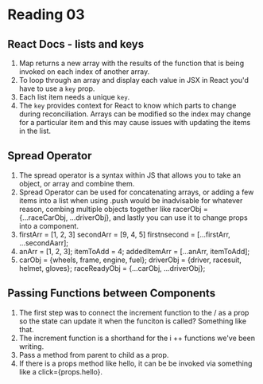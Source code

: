 # Reading 03

## React Docs - lists and keys

1. Map returns a new array with the results of the function that is being invoked on each index of another array.
2. To loop through an array and display each value in JSX in React you'd have to use a `key` prop.
3. Each list item needs a unique `key`.
4. The `key` provides context for React to know which parts to change during reconciliation. Arrays can be modified so the index may change for a particular item and this may cause issues with updating the items in the list.

## Spread Operator

1. The spread operator is a syntax within JS that allows you to take an object, or array and combine them.
2. Spread Operator can be used for concatenating arrays, or adding a few items into a list when using .push would be inadvisable for whatever reason, combing multiple objects together like racerObj = {...raceCarObj, ...driverObj}, and lastly you can use it to change props into a component.
3. firstArr = [1, 2, 3] secondArr = [9, 4, 5] firstnsecond = [...firstArr, ...secondAarr];
4. anArr = [1, 2, 3]; itemToAdd = 4; addedItemArr = [...anArr, itemToAdd];
5. carObj = {wheels, frame, engine, fuel}; driverObj = {driver, racesuit, helmet, gloves}; raceReadyObj = {...carObj, ...driverObj};

## Passing Functions between Components

1. The first step was to connect the increment function to the / as a prop so the state can update it when the funciton is called? Something like that.
2. The increment function is a shorthand for the i ++ functions we've been writing.
3. Pass a method from parent to child as a prop.
4. If there is a props method like hello, it can be be invoked via something like a click={props.hello}.
